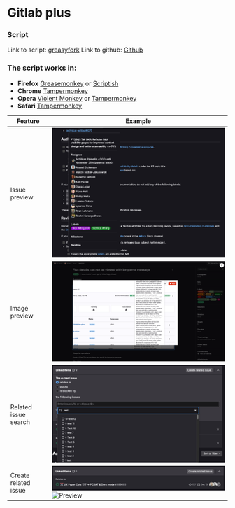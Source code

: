 # Gitlab plus

### Script

Link to script: [greasyfork](https://greasyfork.org/en/scripts/512719-gitlab-plus)
Link to github: [Github](https://github.com/anwaro/GreasyForkApp/apps/gitlab-plus)

### The script works in:

- **Firefox** [Greasemonkey](https://addons.mozilla.org/pl/firefox/addon/greasemonkey/)
  or [Scriptish](https://addons.mozilla.org/pl/firefox/addon/scriptish/)
- **Chrome** [Tampermonkey](https://chrome.google.com/webstore/detail/tampermonkey/dhdgffkkebhmkfjojejmpbldmpobfkfo)
- **Opera** [Violent Monkey](https://addons.opera.com/en/extensions/details/violent-monkey/)
  or [Tampermonkey](https://addons.opera.com/pl/extensions/details/tampermonkey-beta/?display=en)
- **Safari** [Tampermonkey](https://tampermonkey.net/)

| Feature              | Example                                                                                                                                                                                                                                            |
|----------------------|----------------------------------------------------------------------------------------------------------------------------------------------------------------------------------------------------------------------------------------------------|
| Issue preview        | ![Preview](https://raw.githubusercontent.com/anwaro/GreasyForkApp/main/github/gitlab-plus/issue-preview.png)                                                                                                                                       |
| Image preview        | ![Preview](https://raw.githubusercontent.com/anwaro/GreasyForkApp/main/github/gitlab-plus/image-preview.png)                                                                                                                                       |
| Related issue search | ![Preview](https://raw.githubusercontent.com/anwaro/GreasyForkApp/main/github/gitlab-plus/related-issue-autocomplete.png)                                                                                                                          |
| Create related issue | ![Preview](https://raw.githubusercontent.com/anwaro/GreasyForkApp/main/github/gitlab-plus/create-related-issue-1.png) </br> ![Preview](https://raw.githubusercontent.com/anwaro/GreasyForkApp/main/github/gitlab-plus/ccreate-related-issue-2.png) |






 

